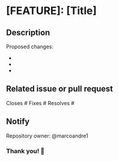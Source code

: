 # [FEATURE]: [Title]

<!--

merge template: ?quick_pull=1&assignees=marcoandre1&template=merge_pull_request_template.md

develop to release: https://github.com/marcoandre1/marcoandre1.github.io/compare/release...develop?quick_pull=1&assignees=marcoandre1&template=merge_pull_request_template.md

release to develop: https://github.com/marcoandre1/marcoandre1.github.io/compare/release...develop?quick_pull=1&assignees=marcoandre1&template=merge_pull_request_template.md

master to develop: https://github.com/marcoandre1/marcoandre1.github.io/compare/release...develop?quick_pull=1&assignees=marcoandre1&template=merge_pull_request_template.md

--->

## Description

<!--

Describe your PR

--->

Proposed changes:

-
-
-

## Related issue or pull request

<!--

For a more detailed list of keywords: https://docs.github.com/en/get-started/writing-on-github/working-with-advanced-formatting/using-keywords-in-issues-and-pull-requests

--->

Closes #
Fixes #
Resolves #

## Notify

Repository owner: @marcoandre1

### Thank you! 🙌

<!--

Need a custom PR template, use the template query parameter: ?quick_pull=1&assignees=marcoandre1&template=custom_pull_request_template.md
Reference: https://docs.github.com/en/communities/using-templates-to-encourage-useful-issues-and-pull-requests/creating-a-pull-request-template-for-your-repository

--->

